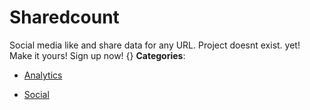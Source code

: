 # Sharedcount


Social media like and share data for any URL.  Project doesnt exist. yet! Make it yours! Sign up now! {}
**Categories**:

- [Analytics](https://github/awesome-apis/awesome-apis#analytics)

- [Social](https://github/awesome-apis/awesome-apis#social)



